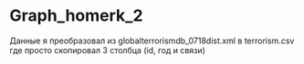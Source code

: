 # Graph_homerk_2

Данные я преобразовал из globalterrorismdb_0718dist.xml в terrorism.csv где просто скопировал 3 столбца (id, год и связи)
